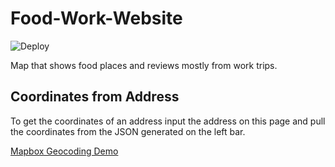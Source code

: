 # Food-Work-Website

![Deploy](https://github.com/naitotchi/food-work-website/actions/workflows/deploy.yml/badge.svg?branch=main)

Map that shows food places and reviews mostly from work trips.

## Coordinates from Address
To get the coordinates of an address input the address on this page and pull the coordinates from the JSON generated on the left bar.

[Mapbox Geocoding Demo](https://docs.mapbox.com/help/demos/geocoding/final.html)